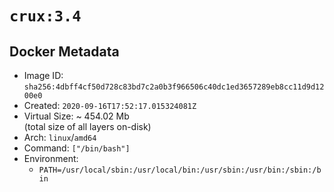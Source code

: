 # `crux:3.4`

## Docker Metadata

- Image ID: `sha256:4dbff4cf50d728c83bd7c2a0b3f966506c40dc1ed3657289eb8cc11d9d1200e0`
- Created: `2020-09-16T17:52:17.015324081Z`
- Virtual Size: ~ 454.02 Mb  
  (total size of all layers on-disk)
- Arch: `linux`/`amd64`
- Command: `["/bin/bash"]`
- Environment:
  - `PATH=/usr/local/sbin:/usr/local/bin:/usr/sbin:/usr/bin:/sbin:/bin`
